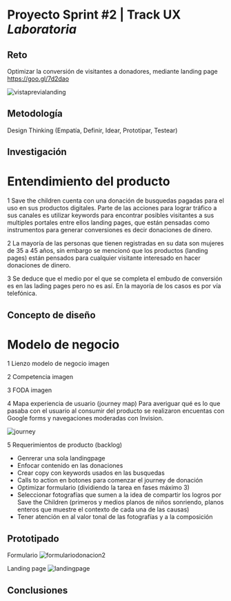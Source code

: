 # Proyecto Sprint #2 | Track UX _Laboratoria_

## Reto

Optimizar la conversión de visitantes a donadores, mediante landing page https://goo.gl/7d2dao


![vistaprevialanding](https://user-images.githubusercontent.com/31232183/38241711-8afed6b8-36f8-11e8-8ee7-821ca9a6bd70.png)

## Metodología

Design Thinking
(Empatía, Definir, Idear, Prototipar, Testear)

## Investigación

# Entendimiento del producto

1 Save the children cuenta con una donación de busquedas pagadas para el uso en sus productos digitales. Parte de las acciones para lograr tráfico a sus canales es utilizar keywords para encontrar posibles visitantes a sus multiples portales entre ellos landing pages, que están pensadas como instrumentos para generar conversiones es decir donaciones de dinero.

2 La mayoría de las personas que tienen registradas en su data son mujeres de 35 a 45 años, sin embargo se mencionó que los productos (landing pages) están pensados para cualquier visitante interesado en hacer donaciones de dinero.

3 Se deduce que el medio por el que se completa el embudo de conversión es en las lading pages pero no es así. En la mayoría de los casos es por vía telefónica.

## Concepto de diseño

# Modelo de negocio

1 Lienzo modelo de negocio
imagen

2 Competencia
imagen

3 FODA
imagen

4 Mapa experiencia de usuario (journey map)
Para averiguar qué es lo que pasaba con el usuario al consumir del producto se realizaron encuentas con Google forms y navegaciones moderadas con Invision.

![journey](https://user-images.githubusercontent.com/31232183/38241835-d9accb76-36f8-11e8-984f-17c2250dd23e.png)

5 Requerimientos de producto (backlog)
- Genrerar una sola landingpage
- Enfocar contenido en las donaciones
- Crear copy con keywords usados en las busquedas
- Calls to action en botones para comenzar el journey de donación
- Optimizar formulario (dividiendo la tarea en fases máximo 3)
- Seleccionar fotografías que sumen a la idea de compartir los logros por Save the Children (primeros y medios planos de    niños sonriendo, planos enteros que muestre el contexto de cada una de las causas)
- Tener atención en al valor tonal de las fotografías y a la composición

## Prototipado

Formulario
![formulariodonacion2](https://user-images.githubusercontent.com/31232183/38241625-55dfc8d4-36f8-11e8-9b04-faf36f439039.png)

Landing page
![landingpage](https://user-images.githubusercontent.com/31232183/38241555-27f9c726-36f8-11e8-97a1-09451a3c9365.png)

## Conclusiones
